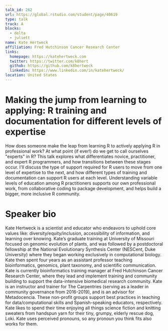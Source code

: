 ```yaml
---
talk_id: 262
url: https://global.rstudio.com/student/page/40619
type: talk
track: A
blocks:
  - delta
  - juliett
name: Kate Hertweck
affiliation: Fred Hutchinson Cancer Research Center
links:
  homepage: https://katehertweck.com
  twitter: https://twitter.com/k8hert
  github: https://github.com/k8hertweck
  linkedin: https://www.linkedin.com/in/katehertweck/
location: United States
---
```


# Making the jump from learning to applying: R training and documentation for different levels of expertise

How does someone make the leap from learning R to actively applying R in professional work? 
At what point (if ever!) do we get to call ourselves "experts" in R?
This talk explores what differentiates novice, practitioner, and expert R programmers,
and how transitions
between these stages occur.
I'll discuss the type of support required for R users to move from one level of expertise to the next,
and how different types of training and documentation can support R users at each level.
Understanding variable levels of education among R practitioners supports our own professional work,
from collaborative coding to package development,
and helps build a bigger, more inclusive R community.

# Speaker bio

Kate Hertweck is a scientist and educator
who endeavors to uphold core values like:
diversity/equity/inclusion, 
accessibility of information, and
learning over knowing.
Kate’s graduate training at University of Missouri focused on genomic evolution of plants,
and was followed by a postdoctoral fellowship at the National Evolutionary Synthesis Center (NESCent, Duke University)
where they began working exclusively in computational biology.
Kate then spent four years as an assistant professor teaching 
bioinformatics, genomics, plant taxonomy,
and scientific communication.
Kate is currently bioinformatics training manager at Fred Hutchinson Cancer Research Center,
where they lead and implement training and community building to support the data-intensive biomedical research community.
Kate is an instructor and trainer for The Carpentries (serving as a leader in community governance from 2016-2019),
and is an advisor for Metadocencia.
These non-profit groups support best practices in teaching
for data/computational skills and Spanish-speaking educators, respectively.
Kate likes to spend their time enjoying all things science fiction
and knitting sweaters from handspun yarn for their tiny, grumpy, elderly rescue dog, Loki.
Kate uses perceived pronouns,
so any pronoun you think fits also works for them.
